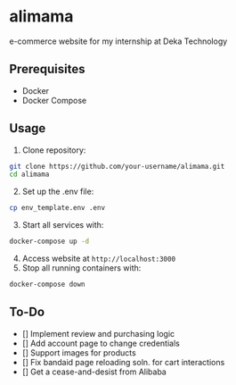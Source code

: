 # alimama
e-commerce website for my internship at Deka Technology

## **Prerequisites**
- Docker
- Docker Compose

## **Usage**
1. Clone repository:
```bash
git clone https://github.com/your-username/alimama.git
cd alimama
```
2. Set up the .env file:
```bash
cp env_template.env .env
```
3. Start all services with:
```bash
docker-compose up -d
```
4. Access website at `http://localhost:3000`
5. Stop all running containers with:
```bash
docker-compose down
```
## **To-Do**
- [] Implement review and purchasing logic
- [] Add account page to change credentials
- [] Support images for products
- [] Fix bandaid page reloading soln. for cart interactions
- [] Get a cease-and-desist from Alibaba
